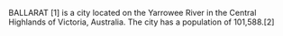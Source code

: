 BALLARAT [1] is a city located on the Yarrowee River in the Central Highlands of Victoria, Australia. The city has a population of 101,588.[2]
